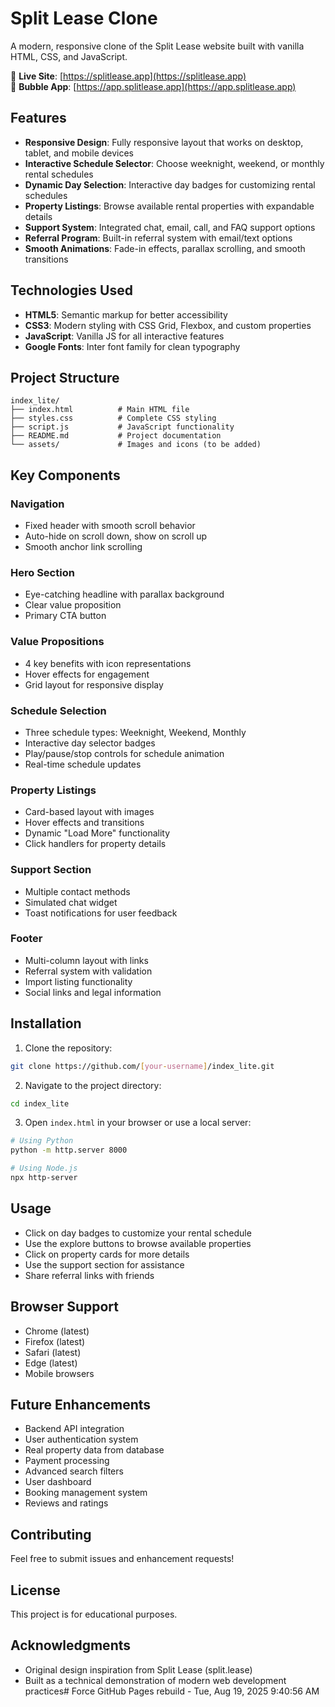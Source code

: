 # Split Lease Clone

A modern, responsive clone of the Split Lease website built with vanilla HTML, CSS, and JavaScript.

🔗 **Live Site**: [https://splitlease.app](https://splitlease.app)  
🔗 **Bubble App**: [https://app.splitlease.app](https://app.splitlease.app)

## Features

- **Responsive Design**: Fully responsive layout that works on desktop, tablet, and mobile devices
- **Interactive Schedule Selector**: Choose weeknight, weekend, or monthly rental schedules
- **Dynamic Day Selection**: Interactive day badges for customizing rental schedules  
- **Property Listings**: Browse available rental properties with expandable details
- **Support System**: Integrated chat, email, call, and FAQ support options
- **Referral Program**: Built-in referral system with email/text options
- **Smooth Animations**: Fade-in effects, parallax scrolling, and smooth transitions

## Technologies Used

- **HTML5**: Semantic markup for better accessibility
- **CSS3**: Modern styling with CSS Grid, Flexbox, and custom properties
- **JavaScript**: Vanilla JS for all interactive features
- **Google Fonts**: Inter font family for clean typography

## Project Structure

```
index_lite/
├── index.html          # Main HTML file
├── styles.css          # Complete CSS styling
├── script.js           # JavaScript functionality
├── README.md           # Project documentation
└── assets/             # Images and icons (to be added)
```

## Key Components

### Navigation
- Fixed header with smooth scroll behavior
- Auto-hide on scroll down, show on scroll up
- Smooth anchor link scrolling

### Hero Section
- Eye-catching headline with parallax background
- Clear value proposition
- Primary CTA button

### Value Propositions
- 4 key benefits with icon representations
- Hover effects for engagement
- Grid layout for responsive display

### Schedule Selection
- Three schedule types: Weeknight, Weekend, Monthly
- Interactive day selector badges
- Play/pause/stop controls for schedule animation
- Real-time schedule updates

### Property Listings
- Card-based layout with images
- Hover effects and transitions
- Dynamic "Load More" functionality
- Click handlers for property details

### Support Section
- Multiple contact methods
- Simulated chat widget
- Toast notifications for user feedback

### Footer
- Multi-column layout with links
- Referral system with validation
- Import listing functionality
- Social links and legal information

## Installation

1. Clone the repository:
```bash
git clone https://github.com/[your-username]/index_lite.git
```

2. Navigate to the project directory:
```bash
cd index_lite
```

3. Open `index.html` in your browser or use a local server:
```bash
# Using Python
python -m http.server 8000

# Using Node.js
npx http-server
```

## Usage

- Click on day badges to customize your rental schedule
- Use the explore buttons to browse available properties
- Click on property cards for more details
- Use the support section for assistance
- Share referral links with friends

## Browser Support

- Chrome (latest)
- Firefox (latest)
- Safari (latest)
- Edge (latest)
- Mobile browsers

## Future Enhancements

- Backend API integration
- User authentication system
- Real property data from database
- Payment processing
- Advanced search filters
- User dashboard
- Booking management system
- Reviews and ratings

## Contributing

Feel free to submit issues and enhancement requests!

## License

This project is for educational purposes.

## Acknowledgments

- Original design inspiration from Split Lease (split.lease)
- Built as a technical demonstration of modern web development practices# Force GitHub Pages rebuild - Tue, Aug 19, 2025  9:40:56 AM
